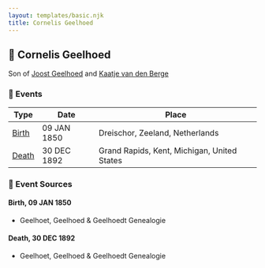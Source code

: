 ```yaml
---
layout: templates/basic.njk
title: Cornelis Geelhoed
---
```

## 🔵 Cornelis Geelhoed

Son of [Joost Geelhoed](/people/7/72031888) and [Kaatje van den Berge](/people/3/32271874)

### 📆 Events

Type | Date | Place
------ | ------ | ------
[Birth](#event-cf1c0cb1-300c-41e8-bdab-927782f8cb1a) | 09 JAN 1850 | Dreischor, Zeeland, Netherlands
[Death](#event-28f61801-46fd-4ee7-b9f0-8833626d796e) | 30 DEC 1892 | Grand Rapids, Kent, Michigan, United States

### 📰 Event Sources

#### <a id="event-cf1c0cb1-300c-41e8-bdab-927782f8cb1a"></a> Birth, 09 JAN 1850
* Geelhoet, Geelhoed & Geelhoedt Genealogie

#### <a id="event-28f61801-46fd-4ee7-b9f0-8833626d796e"></a> Death, 30 DEC 1892
* Geelhoet, Geelhoed & Geelhoedt Genealogie